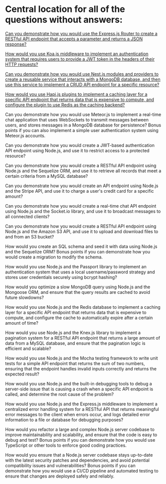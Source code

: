 # Central location for all of the questions without answers:

[Can you demonstrate how you would use the Express.js Router to create a RESTful API endpoint that accepts a parameter and returns a JSON response?](https://github.com/PeterPCW/GPT-Technical-Interviews/blob/main/Node%20Backend/Express%20Router%20Endpoint.md)

[How would you use Koa.js middleware to implement an authentication system that requires users to provide a JWT token in the headers of their HTTP requests?](https://github.com/PeterPCW/GPT-Technical-Interviews/blob/main/Node%20Backend/Koa%20JWT%20Authentication.md)

[Can you demonstrate how you would use Nest.js modules and providers to create a reusable service that interacts with a MongoDB database, and then use this service to implement a CRUD API endpoint for a specific resource?](https://github.com/PeterPCW/GPT-Technical-Interviews/blob/main/Node%20Backend/Nest%20MongoDB%20API.md)

[How would you use Hapi.js plugins to implement a caching layer for a specific API endpoint that returns data that is expensive to compute, and configure the plugin to use Redis as the caching backend?](https://github.com/PeterPCW/GPT-Technical-Interviews/blob/main/Node%20Backend/Hapi%20Redis%20Caching.md)

Can you demonstrate how you would use Meteor.js to implement a real-time chat application that uses WebSockets to transmit messages between users, and stores messages in a MongoDB database for persistence? Bonus points if you can also implement a simple user authentication system using Meteor.js accounts.

Can you demonstrate how you would create a JWT-based authentication API endpoint using Node.js, and use it to restrict access to a protected resource?

Can you demonstrate how you would create a RESTful API endpoint using Node.js and the Sequelize ORM, and use it to retrieve all records that meet a certain criteria from a MySQL database?

Can you demonstrate how you would create an API endpoint using Node.js and the Stripe API, and use it to charge a user's credit card for a specific amount?

Can you demonstrate how you would create a real-time chat API endpoint using Node.js and the Socket.io library, and use it to broadcast messages to all connected clients?

Can you demonstrate how you would create a RESTful API endpoint using Node.js and the Amazon S3 API, and use it to upload and download files to and from an S3 bucket?

How would you create an SQL schema and seed it with data using Node.js and the Sequelize ORM? Bonus points if you can demonstrate how you would create a migration to modify the schema.

How would you use Node.js and the Passport library to implement an authentication system that uses a local username/password strategy and stores user credentials securely using bcrypt hashing?

How would you optimize a slow MongoDB query using Node.js and the Mongoose ORM, and ensure that the query results are cached to avoid future slowdowns?

How would you use Node.js and the Redis database to implement a caching layer for a specific API endpoint that returns data that is expensive to compute, and configure the cache to automatically expire after a certain amount of time?

How would you use Node.js and the Knex.js library to implement a pagination system for a RESTful API endpoint that returns a large amount of data from a MySQL database, and ensure that the pagination logic is efficient and scalable?

How would you use Node.js and the Mocha testing framework to write unit tests for a simple API endpoint that returns the sum of two numbers, ensuring that the endpoint handles invalid inputs correctly and returns the expected result?

How would you use Node.js and the built-in debugging tools to debug a server-side issue that is causing a crash when a specific API endpoint is called, and determine the root cause of the problem?

How would you use Node.js and the Express.js middleware to implement a centralized error handling system for a RESTful API that returns meaningful error messages to the client when errors occur, and logs detailed error information to a file or database for debugging purposes?

How would you refactor a large and complex Node.js server codebase to improve maintainability and scalability, and ensure that the code is easy to debug and test? Bonus points if you can demonstrate how you would use TypeScript or other tools to enforce good coding practices.

How would you ensure that a Node.js server codebase stays up-to-date with the latest security patches and dependencies, and avoid potential compatibility issues and vulnerabilities? Bonus points if you can demonstrate how you would use a CI/CD pipeline and automated testing to ensure that changes are deployed safely and reliably.